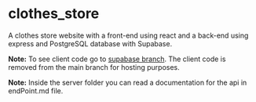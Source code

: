 # clothes_store

A clothes store website with a front-end using react and a back-end using express and PostgreSQL database with Supabase.

**Note:** To see client code go to [supabase branch](https://github.com/ASR1221/clothes_store/tree/supabase). The client code is removed from the main branch for hosting purposes.  

**Note:** Inside the server folder you can read a documentation for the api in endPoint.md file.  